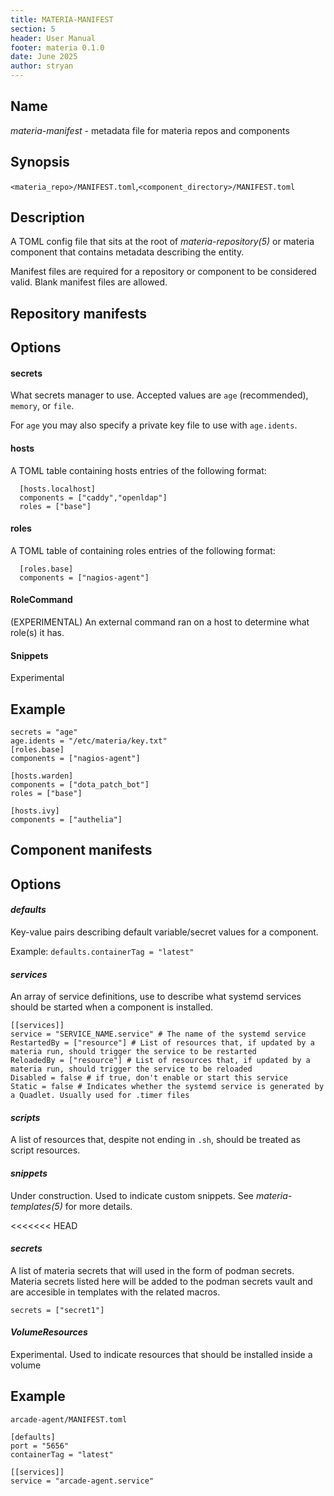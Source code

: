 ```yaml
---
title: MATERIA-MANIFEST
section: 5
header: User Manual
footer: materia 0.1.0
date: June 2025
author: stryan
---
```


## Name
*materia-manifest* - metadata file for materia repos and components

## Synopsis

`<materia_repo>/MANIFEST.toml`,`<component_directory>/MANIFEST.toml`

## Description

A TOML config file that sits at the root of *materia-repository(5)* or materia component that contains metadata describing the entity.

Manifest files are required for a repository or component to be considered valid. Blank manifest files are allowed.

## Repository manifests

## Options

#### **secrets**

What secrets manager to use. Accepted values are `age` (recommended), `memory`, or `file`.

For `age` you may also specify a private key file to use with `age.idents`.

#### **hosts**

A TOML table containing hosts entries of the following format:

      [hosts.localhost]
      components = ["caddy","openldap"]
      roles = ["base"]

#### **roles**

A TOML table of containing roles entries of the following format:

      [roles.base]
      components = ["nagios-agent"]

#### **RoleCommand**

(EXPERIMENTAL) An external command ran on a host to determine what role(s) it has.

#### **Snippets**

Experimental

## Example

```
secrets = "age"
age.idents = "/etc/materia/key.txt"
[roles.base]
components = ["nagios-agent"]

[hosts.warden]
components = ["dota_patch_bot"]
roles = ["base"]

[hosts.ivy]
components = ["authelia"]

```

## Component manifests


## Options

#### *defaults*

Key-value pairs describing default variable/secret values for a component.

Example: `defaults.containerTag = "latest"`

#### *services*

An array of service definitions, use to describe what systemd services should be started when a component is installed.

```
[[services]]
service = "SERVICE_NAME.service" # The name of the systemd service
RestartedBy = ["resource"] # List of resources that, if updated by a materia run, should trigger the service to be restarted
ReloadedBy = ["resource"] # List of resources that, if updated by a materia run, should trigger the service to be reloaded
Disabled = false # if true, don't enable or start this service
Static = false # Indicates whether the systemd service is generated by a Quadlet. Usually used for .timer files

```

#### *scripts*

A list of resources that, despite not ending in `.sh`, should be treated as script resources.

#### *snippets*

Under construction. Used to indicate custom snippets. See *materia-templates(5)* for more details.

<<<<<<< HEAD
#### *secrets*

A list of materia secrets that will used in the form of podman secrets. Materia secrets listed here will be added to the podman secrets vault and are accesible in templates with the related macros.

```
secrets = ["secret1"]
```

#### *VolumeResources*

Experimental. Used to indicate resources that should be installed inside a volume

## Example

`arcade-agent/MANIFEST.toml`

```
[defaults]
port = "5656"
containerTag = "latest"

[[services]]
service = "arcade-agent.service"
```
